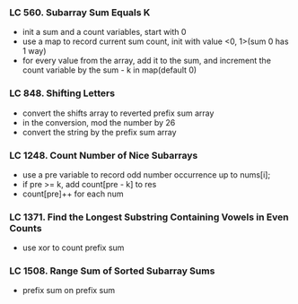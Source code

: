 ### LC 560. Subarray Sum Equals K
* init a sum and a count variables, start with 0
* use a map to record current sum count, init with value <0, 1>(sum 0 has 1 way)
* for every value from the array, add it to the sum, and increment the count variable by the sum - k in map(default 0)

### LC 848. Shifting Letters
* convert the shifts array to reverted prefix sum array
* in the conversion, mod the number by 26
* convert the string by the prefix sum array
### LC 1248. Count Number of Nice Subarrays
* use a pre variable to record odd number occurrence up to nums[i];
* if pre >= k, add count[pre - k] to res
* count[pre]++ for each num

### LC 1371. Find the Longest Substring Containing Vowels in Even Counts
* use xor to count prefix sum

### LC 1508. Range Sum of Sorted Subarray Sums
* prefix sum on prefix sum